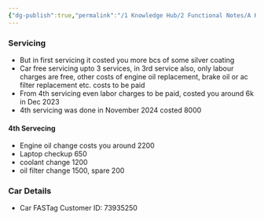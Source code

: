 ```yaml
---
{"dg-publish":true,"permalink":"/1 Knowledge Hub/2 Functional Notes/A Home Notes/Car Notes/My Car Notes/","noteIcon":""}
---
```


### Servicing
- But in first servicing it costed you more bcs of some silver coating
- Car free servicing upto 3 services, in 3rd service also, only labour charges are free, other costs of engine oil replacement, brake oil or ac filter replacement etc. costs to be paid
- From 4th servicing even labor charges to be paid, costed you around 6k in Dec 2023
- 4th servicing was done in November 2024  costed 8000
#### 4th Servecing
- Engine oil change costs you around 2200
- Laptop checkup 650
- coolant change 1200
- oil filter change 1500, spare 200
### Car Details
- Car FASTag Customer ID: 73935250